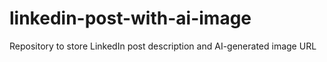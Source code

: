 # linkedin-post-with-ai-image
Repository to store LinkedIn post description and AI-generated image URL
